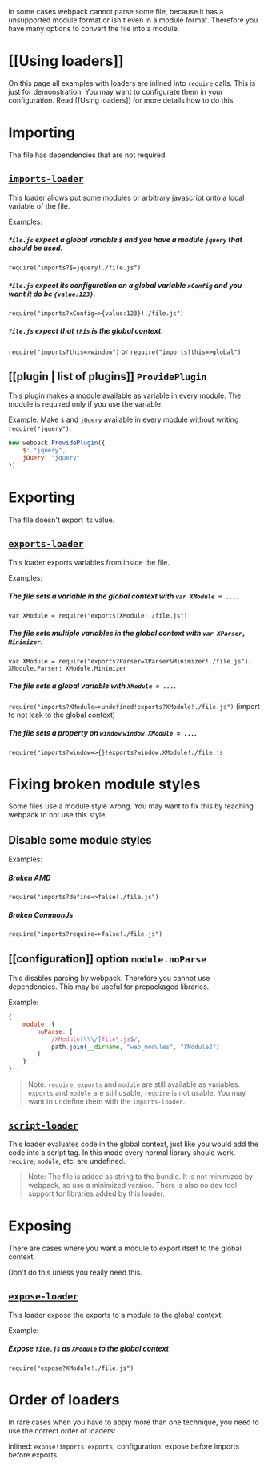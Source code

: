 In some cases webpack cannot parse some file, because it has a unsupported module format or isn't even in a module format. Therefore you have many options to convert the file into a module.



# [[Using loaders]]

On this page all examples with loaders are inlined into `require` calls. This is just for demonstration. You may want to configurate them in your configuration. Read [[Using loaders]] for more details how to do this.



# Importing

The file has dependencies that are not required.

## [`imports-loader`](https://github.com/webpack/imports-loader)

This loader allows put some modules or arbitrary javascript onto a local variable of the file.

Examples: 

##### `file.js` expect a global variable `$` and you have a module `jquery` that should be used.

`require("imports?$=jquery!./file.js")`

##### `file.js` expect its configuration on a global variable `xConfig` and you want it do be `{value:123}`.

`require("imports?xConfig=>{value:123}!./file.js")`

##### `file.js` expect that `this` is the global context.

`require("imports?this=>window")` or `require("imports?this=>global")`

## [[plugin | list of plugins]] `ProvidePlugin`

This plugin makes a module available as variable in every module. The module is required only if you use the variable.

Example: Make `$` and `jQuery` available in every module without writing `require("jquery")`.

``` javascript
new webpack.ProvidePlugin({
	$: "jquery",
	jQuery: "jquery"
})
```



# Exporting

The file doesn't export its value.

## [`exports-loader`](https://github.com/webpack/exports-loader)

This loader exports variables from inside the file.

Examples:

##### The file sets a variable in the global context with `var XModule = ...`.

`var XModule = require("exports?XModule!./file.js")`

##### The file sets multiple variables in the global context with `var XParser, Minimizer`.

`var XModule = require("exports?Parser=XParser&Minimizer!./file.js"); XModule.Parser; XModule.Minimizer`

##### The file sets a global variable with `XModule = ...`.

`require("imports?XModule=>undefined!exports?XModule!./file.js")` (import to not leak to the global context)

##### The file sets a property on `window` `window.XModule = ...`.

`require("imports?window=>{}!exports?window.XModule!./file.js`




# Fixing broken module styles

Some files use a module style wrong. You may want to fix this by teaching webpack to not use this style.

## Disable some module styles

Examples:

##### Broken AMD

`require("imports?define=>false!./file.js")`

##### Broken CommonJs

`require("imports?require=>false!./file.js")`

## [[configuration]] option `module.noParse`

This disables parsing by webpack. Therefore you cannot use dependencies. This may be useful for prepackaged libraries.

Example:

``` javascript
{
	module: {
		noParse: [
			/XModule[\\\/]file\.js$/,
			path.join(__dirname, "web_modules", "XModule2")
		]
	}
}
```

> Note: `require`, `exports` and `module` are still available as variables. `exports` and `module` are still usable, `require` is not usable. You may want to undefine them with the `imports-loader`.

## [`script-loader`](https://github.com/webpack/script-loader)

This loader evaluates code in the global context, just like you would add the code into a script tag. In this mode every normal library should work. `require`, `module`, etc. are undefined.

> Note: The file is added as string to the bundle. It is not minimized by webpack, so use a minimized version. There is also no dev tool support for libraries added by this loader.




# Exposing

There are cases where you want a module to export itself to the global context.

Don't do this unless you really need this.

## [`expose-loader`](https://github.com/webpack/expose-loader)

This loader expose the exports to a module to the global context.

Example: 

##### Expose `file.js` as `XModule` to the global context

`require("expose?XModule!./file.js")`




# Order of loaders

In rare cases when you have to apply more than one technique, you need to use the correct order of loaders:

inlined: `expose!imports!exports`, configuration: expose before imports before exports.

